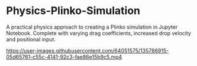 # Physics-Plinko-Simulation
A practical physics approach to creating a Plinko simulation in Jupyter Notebook. Complete with varying drag coefficients, increased drop velocity and positional input. 




https://user-images.githubusercontent.com/64051575/135786915-05d65761-c55c-4141-92c3-fae86e15b9c5.mp4

